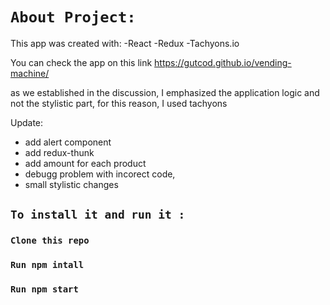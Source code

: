 # `About Project:`

This app was created with:
-React
-Redux
-Tachyons.io

You can check the app on this link https://gutcod.github.io/vending-machine/

as we established in the discussion, I emphasized the application logic and not the stylistic part, for this reason, I used tachyons

Update:
* add alert component
* add redux-thunk
* add amount for each product 
* debugg problem with incorect code,
* small stylistic changes

## `To install it and run it :`

### `Clone this repo`

### `Run npm intall`

### `Run npm start`
